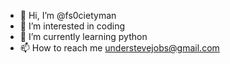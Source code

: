 - 👋 Hi, I’m @fs0cietyman
- 👀 I’m interested in coding
- 🌱 I’m currently learning python
- 📫 How to reach me understevejobs@gmail.com

<!---
fs0cietyman/fs0cietyman is a ✨ special ✨ repository because its `README.md` (this file) appears on your GitHub profile.
You can click the Preview link to take a look at your changes.
--->
